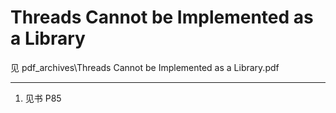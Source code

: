 # Threads Cannot be Implemented as a Library

见 pdf_archives\Threads Cannot be Implemented as a Library.pdf

---

1. 见书 P85

